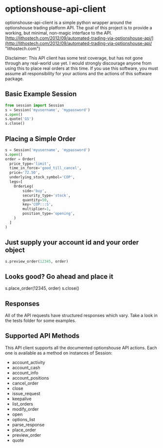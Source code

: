 # optionshouse-api-client
optionshouse-api-client is a simple python wrapper around the optionshouse
trading platform API. The goal of this project is to provide a working, but
minimal, non-magic interface to the API.
[http://lithostech.com/2012/09/automated-trading-via-optionshouse-api/](http://lithostech.com/2012/09/automated-trading-via-optionshouse-api/ "lithostech.com")

Disclaimer:
This API client has some test coverage, but has not gone through any real-world
use yet. I would strongly discourage anyone from using this to place real
orders at this time. If you use this software, you must assume all
responsibility for your actions and the actions of this software package.

## Basic Example Session
```python
from session import Session
s = Session('myusername', 'mypassword')
s.open()
s.quote('GS')
s.close()
```

## Placing a Simple Order
```python
s = Session('myusername', 'mypassword')
s.open()
order = Order(
  price_type='limit',
  time_in_force='good_till_cancel',
  price='72.50',
  underlying_stock_symbol='COP',
  legs=[
    OrderLeg(
        side='buy',
        security_type='stock',
        quantity=50,
        key='COP:::S',
        multiplier=1,
        position_type='opening',
    )
  ]
)
```

## Just supply your account id and your order object
```python
s.preview_order(12345, order)
```

## Looks good? Go ahead and place it
s.place_order(12345, order)
s.close()

## Responses
All of the API requests have structured responses which vary. Take a look in
the tests folder for some examples.

## Supported API Methods
This API client supports all the documented optionshouse API actions. Each one is available as a method on instances of Session:

* account_activity
* account_cash
* account_info
* account_positions
* cancel_order
* close
* issue_request
* keepalive
* list_orders
* modify_order
* open
* options_list
* parse_response
* place_order
* preview_order
* quote
